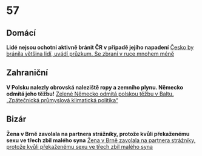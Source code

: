 # 57

## Domácí

**Lidé nejsou ochotni aktivně bránit ČR v případě jejího napadení** [Česko by bránila většina lidí, uvádí průzkum. Se zbraní v ruce mnohem méně](https://www.idnes.cz/zpravy/domaci/postoje-cechu-k-armade-obrane-vlasti-a-financovani-obrany.A250722_102000_domaci_vank)

## Zahraniční

**V Polsku nalezly obrovská naleziště ropy a zemního plynu. Německo odmítá jeho těžbu!** [Zelené Německo odmítá polskou těžbu v Baltu. „Zpátečnická průmyslová klimatická politika“](https://www.echo24.cz/a/Ha9Mu/zpravy-ekonomika-zelenemu-nemecku-se-nelibi-polsky-plan-na-tezbu-ropy-v-baltu)

## Bizár

**Žena v Brně zavolala na partnera strážníky, protože kvůli překaženému sexu ve třech zbil malého syna** [Žena v Brně zavolala na partnera strážníky, protože kvůli překaženému sexu ve třech zbil malého syna](https://www.novinky.cz/clanek/krimi-zena-v-brne-zavolala-na-partnera-strazniky-protoze-kvuli-prekazenemu-sexu-ve-trech-zbil-maleho-syna-40530688)
